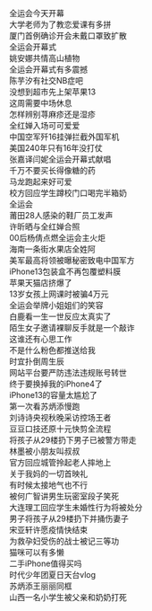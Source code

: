 全运会今天开幕  
大学老师为了教恋爱课有多拼  
厦门首例确诊开会未戴口罩致扩散  
全运会开幕式  
姚安娜共情高山植物  
全运会开幕式有多震撼  
陈芋汐有社交NB症吧  
没想到超市先上架苹果13  
这周需要中场休息  
怎样辨别荨麻疹还是湿疹  
全红婵入场可可爱爱  
中国空军歼16挂弹拦截外国军机  
美国240年只有16年没打仗  
张嘉译闫妮全运会开幕式献唱  
千万不要买长得像糖的药  
马龙跑起来好可爱  
校方回应学生蹲校门口喝完半箱奶  
全运会  
莆田28人感染的鞋厂员工发声  
许昕晒与全红婵合照  
00后杨倩点燃全运会主火炬  
海南一条街水果店全姓阿  
美军最高将领被曝秘密致电中国军方  
iPhone13包装盒不再包覆塑料膜  
苹果天猫店挤爆了  
13岁女孩上网课时被骗4万元  
全运会举牌小姐姐们的笑容  
白鹿看一生一世反应太真实了  
陌生女子邀请裸聊反手就是一个敲诈  
这谁还有心思工作  
不是什么粉色都推送给我  
时宜扑倒周生辰  
网站平台要严防违法违规账号转世  
终于要换掉我的iPhone4了  
iPhone13的容量太尴尬了  
第一次看苏炳添慢跑  
刘诗诗央视秋晚采访控场王者  
豆豆口技还原十元快剪全流程  
将孩子从29楼扔下男子已被警方带走  
林墨被小朋友叫叔叔  
官方回应城管拎起老人摔地上  
关于我妈的一切首映礼  
有时候太接地气也不行  
被何广智讲男生玩密室段子笑死  
大连理工回应学生未婚性行为将被处分  
男子将孩子从29楼扔下并捅伤妻子  
宋亚轩许愿疫情快结束  
为救孕妇受伤的战士被记三等功  
猫咪可以有多懒  
二手iPhone值得买吗  
时代少年团夏日天台vlog  
苏炳添王丽丽同框  
山西一名小学生被父亲和奶奶打死  

